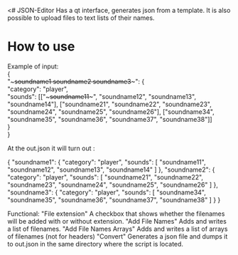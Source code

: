 <# JSON-Editor
Has a qt interface, generates json from a template. It is also possible to upload files to text lists of their names.  
  
# How to use  
Example of input:  
{  
"~~~soundname1 soundname2 soundname3~~~": {  
    "category": "player",  
    "sounds": [["~~~soundname11~~~", "soundname12", "soundname13", "soundname14"], ["soundname21", "soundname22", "soundname23", "soundname24", "soundname25", "soundname26"],  ["soundname34", "soundname35", "soundname36", "soundname37", "soundname38"]]  
  }  
}  
  
At the out.json it will turn out :

{
  "soundname1": {
    "category": "player",
    "sounds": [
      "soundname11",
      "soundname12",
      "soundname13",
      "soundname14"
    ]
  },
  "soundname2": {
    "category": "player",
    "sounds": [
      "soundname21",
      "soundname22",
      "soundname23",
      "soundname24",
      "soundname25",
      "soundname26"
    ]
  },
  "soundname3": {
    "category": "player",
    "sounds": [
      "soundname34",
      "soundname35",
      "soundname36",
      "soundname37",
      "soundname38"
    ]
  }
}

Functional:
"File extension" A checkbox that shows whether the filenames will be added with or without extension.
"Add File Names" Adds and writes a list of filenames.
"Add File Names Arrays" Adds and writes a list of arrays of filenames (not for headers)
"Convert" Generates a json file and dumps it to out.json in the same directory where the script is located. 
>
